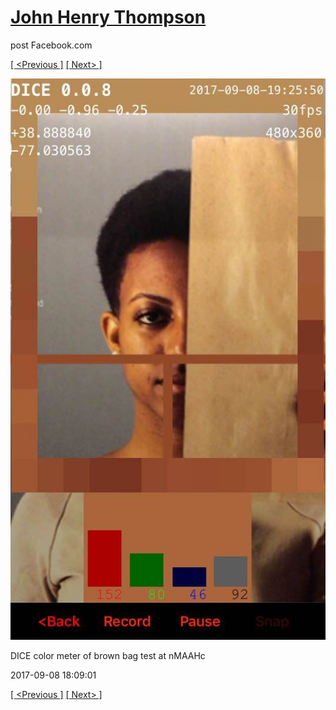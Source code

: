 # [John Henry Thompson](../README.md)
post Facebook.com

[[ <Previous ]](2017-09-09-7.md) [[ Next> ]](2017-09-06-1.md)

[![](../media/2017-09-08/Timeline-Photos-DICE-color-meter-of-brown-bag-test-at-nMAAHc.jpg)](../README.md)

DICE color meter of brown bag test at nMAAHc

2017-09-08 18:09:01

[[ <Previous ]](2017-09-09-7.md) [[ Next> ]](2017-09-06-1.md)